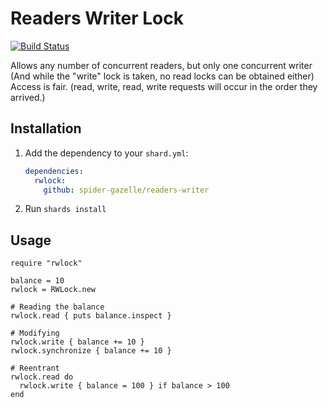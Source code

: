 # Readers Writer Lock

[![Build Status](https://travis-ci.org/spider-gazelle/readers-writer.svg?branch=master)](https://travis-ci.org/spider-gazelle/readers-writer)

Allows any number of concurrent readers, but only one concurrent writer (And while the "write" lock is taken, no read locks can be obtained either)
Access is fair. (read, write, read, write requests will occur in the order they arrived.)


## Installation

1. Add the dependency to your `shard.yml`:

   ```yaml
   dependencies:
     rwlock:
       github: spider-gazelle/readers-writer
   ```

2. Run `shards install`

## Usage

```crystal
require "rwlock"

balance = 10
rwlock = RWLock.new

# Reading the balance
rwlock.read { puts balance.inspect }

# Modifying
rwlock.write { balance += 10 }
rwlock.synchronize { balance += 10 }

# Reentrant
rwlock.read do
  rwlock.write { balance = 100 } if balance > 100
end

```

